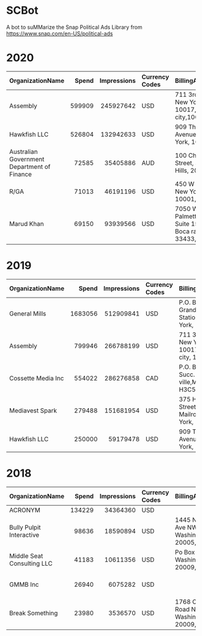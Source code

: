 # SCBot

A bot to suMMarize the Snap Political Ads Library from https://www.snap.com/en-US/political-ads

# 2020

|OrganizationName|Spend|Impressions|Currency Codes|BillingAddresses|CandidateBallotInformation|PayingAdvertiserNames|Genders|AgeBrackets|CountryCodes|Regions (Included)|Regions (Excluded)|Interests|CreativeUrls|
|:---|---:|---:|:---|:---|:---|:---|:---|:---|:---|:---|:---|:---|:---|
|Assembly|599909|245927642|USD|711 3rd Ave, New York, NY 10017, new york city,10017,US|truth||18-24|united states||||https://www.snap.com/political-ads/asset/e9e75da24b8c0f0b8b439580e4c274ce127b4f974a0d46d990f1ea825d951995?mediaType=mp4|
|Hawkfish LLC|526804|132942633|USD|909 Third Avenue, New York, 10022, US||Mike Bloomberg 2020 Inc||Mike Bloomberg 2020| Inc.|24-38|united states||Alabama|Arizona|Arkansas|California|Colorado|Connecticut|Delaware|Florida|Illinois|Maine|Massachusetts|North Carolina|Oklahoma|Tennessee|Texas|Utah|Vermont|Virginia|Michigan|Mississippi|Missouri|Washington|Wisconsin|Maryland|New York|Pennsylvania|Georgia|Minnesota|Ohio|New Jersey||||https://www.snap.com/political-ads/asset/06659e323dbe9e3a6cfc71945c562b702ad644f1d1989eaae08e8d8313a35edf?mediaType=mp4|
|Australian Government Department of Finance|72585|35405886|AUD|100 Chalmers Street, Surry Hills, 2010, AU|||Department of Health||15-19|australia||https://www.snap.com/political-ads/asset/ce1d80c635a72476364525193b96dfd00e51a30f36a908bda683822ecb728394?mediaType=mp4|
|R/GA|71013|46191196|USD|450 W 33rd St, New York, 10001, US|||Planned Parenthood|FEMALE|18-24|united states||https://www.snap.com/political-ads/asset/160da6e3f0b5110f4e81ff604f4c4be1f0c817ce42d7548fd9d70af710e2fb36?mediaType=mp4|
|Marud Khan|69150|93939566|USD|7050 W. Palmetto Rd. Suite 15-504, Boca raton, 33433, US|Donald Trump|Albbiom Marketing LLC||18+|united states||Alaska||https://www.snap.com/political-ads/asset/28d01dfc392f824da8e52e138907b111c760a6c9dd097aaa64e552d36d8fada7?mediaType=jpeg|

# 2019

|OrganizationName|Spend|Impressions|Currency Codes|BillingAddresses|CandidateBallotInformation|PayingAdvertiserNames|Genders|AgeBrackets|CountryCodes|Regions (Included)|Regions (Excluded)|Interests|CreativeUrls|
|:---|---:|---:|:---|:---|:---|:---|:---|:---|:---|:---|:---|:---|:---|
|General Mills|1683056|512909841|USD|P.O. Box 4614 Grand Central Station, New York, 10163, US|general mills||18-|united states||||https://www.snap.com/political-ads/asset/041eeb7dde00f8d7aae790e930e1e35d2ac327747bc30ff0787e58bfec0d273c?mediaType=mp4|
|Assembly|799946|266788199|USD|711 3rd Ave, New York, NY 10017, new york city, 10017, US|truth||15-17|united states||||https://www.snap.com/political-ads/asset/7dfb84616bf0d4230c81bf78f24940af82987319864af987c5e8151c94910ee4?mediaType=mp4|
|Cossette Media Inc|554022|286276858|CAD|P.O. Box. 11613, Succ. Centre-ville,Montreal, H3C5V9, CA|Elections Canada||18+|canada||||https://www.snap.com/political-ads/asset/ac63d9d00d04103504e3ca3be71fdc8c793f023fff230a75a1153c3bf3565966?mediaType=mp4|
|Mediavest Spark|279488|151681954|USD|375 Hudson Street     Attention: Mailroom, New York, 10014, US|Recreational Equipment Inc.|||18+|united states||||Adventure Seekers|Hipsters & Trendsetters|Concert & Festival Goers|Parents & Family-Focused|Wellness & Healthy Lifestyle|Travelers||https://www.snap.com/political-ads/asset/53ab300ce1af49443af6809979b4a3a6d25b2f6e761ddfeeab5ef93a333203c6?mediaType=mp4;https://www.snap.com/political-ads/asset/c07a510076083189eb54c14ac346cfe2d4e14ba82ed8c847435e1d71e272a545?mediaType=mp4;https://www.snap.com/political-ads/asset/f9a7585584c513e52af5ef6ee2a45e5975325b127fe1de12b02baa3c10d4e960?mediaType=mp4;https://www.snap.com/political-ads/asset/8d91a889c4b291a3916050ad92fce96b7a36fa5c7a62ced900c5027268e4a1a0?mediaType=mp4;https://www.snap.com/political-ads/asset/1c7aadf3bf9e5adc165576d1cc29ddccc36db577806e5093fc1300a24bbda6c2?mediaType=mp4|
|Hawkfish LLC|250000|59179478|USD|909 Third Avenue, New York, 10022, US|Mike Bloomberg 2020 Inc||Mike Bloomberg 2020 Inc.|||18-34|united states||Alabama|Arkansas|California|Colorado|Maine|Minnesota|North Carolina|Oklahoma|Tennessee|Texas|Utah|Vermont|Virginia|South Carolina|Nevada|Florida|Wisconsin|Michigan|Arizona|Pennsylvania||||https://www.snap.com/political-ads/asset/e5211ca66be228cdf1ac35916d8a2d6ad33c2b55eabb9e6771ec78ab95c007ff?mediaType=mp4|

# 2018

|OrganizationName|Spend|Impressions|Currency Codes|BillingAddresses|CandidateBallotInformation|PayingAdvertiserNames|Genders|AgeBrackets|CountryCodes|Regions (Included)|Regions (Excluded)|Interests|CreativeUrls|
|:---|---:|---:|:---|:---|:---|:---|:---|:---|:---|:---|:---|:---|:---|
|ACRONYM|134229|34364360|USD||Our Lives Our Vote||18-28|united states|Wisconsin|||Cordcutters|Yoga Enthusiasts|Vegans & Organic Foodies|Hipsters & Trendsetters|Math & Science Enthusiasts|Men's Lifestyle|Philanthropists|Wellness & Healthy Lifestyle|Women's Lifestyle|TV Live Event Viewers (The Academy Awards)|TV Live Event Viewers (The Emmy Awards)|TV Live Event Viewers (The GRAMMY Awards)|TV Live Event Viewers (The Golden Globe Awards)|TV Network Viewers (A&E)|TV Network Viewers (BBC America)|TV Network Viewers (BET)|TV Network Viewers (CNN)|TV Network Viewers (Discovery Channel)|TV Network Viewers (HBO)|TV Network Viewers (IFC)|TV Network Viewers (MSNBC)|TV Network Viewers (PBS)|TV Network Viewers (Showtime)|TV Network Viewers (SundanceTV)|TV Network Viewers (Viceland)||https://www.snap.com/political-ads/asset/108fe3903c1b2dfe48a7d9fa34c6f98f44dd4a29bde3baae71dd6a68d82e5c76?mediaType=png|
|Bully Pulpit Interactive|98636|18590894|USD|1445 New York Ave NW, Washington, 20005, US|NextGen America||18-34|united states||||https://www.snap.com/political-ads/asset/9944055166091faac050ff26e3e5f6aae70d3f85f4a5d9fc2243da761e4720f5?mediaType=mp4|
|Middle Seat Consulting LLC|41183|10611356|USD|Po Box 21600, Washington, 20009, US|Beto for Texas|||united states|Texas|||https://www.snap.com/political-ads/asset/5ef93a6df60367e9b9c2d901184ff686ee0c9085aac1ac58cbcedda64646ec6e?mediaType=mp4|
|GMMB Inc|26940|6075282|USD||3050 K Street, Washington, 20007, US|JB for Governor||18+|united states|Illinois|||https://www.snap.com/political-ads/asset/96c5d4b0270cb3a9c73d508c66317fb685d187f4d590dad0d0e4a762e6618eef?mediaType=mp4|
|Break Something|23980|3536570|USD|1768 Columbia Road NW #3, Washington, 20009, US|Ammar Campa-Najjar for Congress||18+|united states||||Advocates & Activists|Arts & Culture Mavens|Green Living Enthusiasts|Indie & Alternative Music Fans|Indie & Foreign Film Fans|Latin Music Fans|Political News Watchers|Urban & Hip-Hop Music Fans|Vegans & Organic Foodies|World Music Fans|TV Network Viewers (MSNBC)|ZZ_Deprecated_1||https://www.snap.com/political-ads/asset/792db5e26e82c247c0d59a336c1e7693f0a04c84591a326e0996df6b296bff1b?mediaType=mp4|

